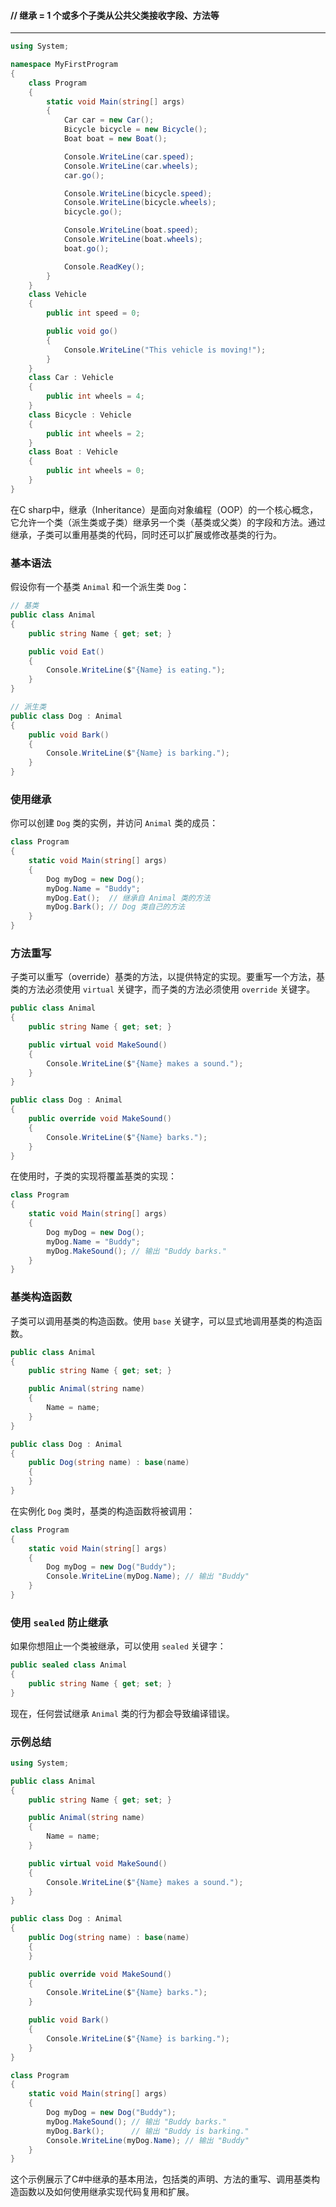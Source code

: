#### // 继承 = 1 个或多个子类从公共父类接收字段、方法等

---

```c#
using System;

namespace MyFirstProgram
{
    class Program
    {
        static void Main(string[] args)
        {
            Car car = new Car();
            Bicycle bicycle = new Bicycle();
            Boat boat = new Boat();

            Console.WriteLine(car.speed);
            Console.WriteLine(car.wheels);
            car.go();

            Console.WriteLine(bicycle.speed);
            Console.WriteLine(bicycle.wheels);
            bicycle.go();

            Console.WriteLine(boat.speed);
            Console.WriteLine(boat.wheels);
            boat.go();

            Console.ReadKey();
        }   
    }
    class Vehicle
    {
        public int speed = 0;

        public void go()
        {
            Console.WriteLine("This vehicle is moving!");
        }
    }
    class Car : Vehicle
    {
        public int wheels = 4;
    }
    class Bicycle : Vehicle
    {
        public int wheels = 2;
    }
    class Boat : Vehicle
    {
        public int wheels = 0;
    }
}
```



在C sharp中，继承（Inheritance）是面向对象编程（OOP）的一个核心概念，它允许一个类（派生类或子类）继承另一个类（基类或父类）的字段和方法。通过继承，子类可以重用基类的代码，同时还可以扩展或修改基类的行为。

### 基本语法

假设你有一个基类 `Animal` 和一个派生类 `Dog`：

```csharp
// 基类
public class Animal
{
    public string Name { get; set; }

    public void Eat()
    {
        Console.WriteLine($"{Name} is eating.");
    }
}

// 派生类
public class Dog : Animal
{
    public void Bark()
    {
        Console.WriteLine($"{Name} is barking.");
    }
}
```

### 使用继承

你可以创建 `Dog` 类的实例，并访问 `Animal` 类的成员：

```csharp
class Program
{
    static void Main(string[] args)
    {
        Dog myDog = new Dog();
        myDog.Name = "Buddy";
        myDog.Eat();  // 继承自 Animal 类的方法
        myDog.Bark(); // Dog 类自己的方法
    }
}
```

### 方法重写

子类可以重写（override）基类的方法，以提供特定的实现。要重写一个方法，基类的方法必须使用 `virtual` 关键字，而子类的方法必须使用 `override` 关键字。

```csharp
public class Animal
{
    public string Name { get; set; }

    public virtual void MakeSound()
    {
        Console.WriteLine($"{Name} makes a sound.");
    }
}

public class Dog : Animal
{
    public override void MakeSound()
    {
        Console.WriteLine($"{Name} barks.");
    }
}
```

在使用时，子类的实现将覆盖基类的实现：

```csharp
class Program
{
    static void Main(string[] args)
    {
        Dog myDog = new Dog();
        myDog.Name = "Buddy";
        myDog.MakeSound(); // 输出 "Buddy barks."
    }
}
```

### 基类构造函数

子类可以调用基类的构造函数。使用 `base` 关键字，可以显式地调用基类的构造函数。

```csharp
public class Animal
{
    public string Name { get; set; }

    public Animal(string name)
    {
        Name = name;
    }
}

public class Dog : Animal
{
    public Dog(string name) : base(name)
    {
    }
}
```

在实例化 `Dog` 类时，基类的构造函数将被调用：

```csharp
class Program
{
    static void Main(string[] args)
    {
        Dog myDog = new Dog("Buddy");
        Console.WriteLine(myDog.Name); // 输出 "Buddy"
    }
}
```

### 使用 `sealed` 防止继承

如果你想阻止一个类被继承，可以使用 `sealed` 关键字：

```csharp
public sealed class Animal
{
    public string Name { get; set; }
}
```

现在，任何尝试继承 `Animal` 类的行为都会导致编译错误。

### 示例总结

```csharp
using System;

public class Animal
{
    public string Name { get; set; }

    public Animal(string name)
    {
        Name = name;
    }

    public virtual void MakeSound()
    {
        Console.WriteLine($"{Name} makes a sound.");
    }
}

public class Dog : Animal
{
    public Dog(string name) : base(name)
    {
    }

    public override void MakeSound()
    {
        Console.WriteLine($"{Name} barks.");
    }

    public void Bark()
    {
        Console.WriteLine($"{Name} is barking.");
    }
}

class Program
{
    static void Main(string[] args)
    {
        Dog myDog = new Dog("Buddy");
        myDog.MakeSound(); // 输出 "Buddy barks."
        myDog.Bark();      // 输出 "Buddy is barking."
        Console.WriteLine(myDog.Name); // 输出 "Buddy"
    }
}
```

这个示例展示了C#中继承的基本用法，包括类的声明、方法的重写、调用基类构造函数以及如何使用继承实现代码复用和扩展。